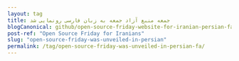 ```yaml
---
layout: tag
title: جمعه منبع آزاد جمعه به زبان فارسی رونمایی شد
blogCanonical: github/open-source-friday-website-for-iranian-persian-fa/
post-ref: "Open Source Friday for Iranians"
slug: "open-source-friday-was-unveiled-in-persian"
permalink: /tag/open-source-friday-was-unveiled-in-persian-fa/
---
```

